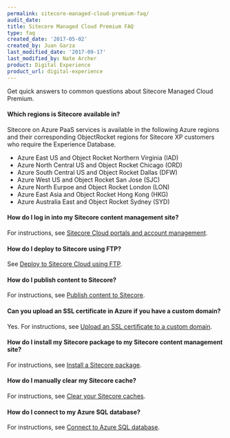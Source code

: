 ```yaml
---
permalink: sitecore-managed-cloud-premium-faq/
audit_date:
title: Sitecore Managed Cloud Premium FAQ
type: faq
created_date: '2017-05-02'
created_by: Juan Garza
last_modified_date: '2017-09-17'
last_modified_by: Nate Archer
product: Digital Experience
product_url: digital-experience
---
```


Get quick answers to common questions about Sitecore Managed Cloud Premium.

#### Which regions is Sitecore available in?

Sitecore on Azure PaaS services is available in the following Azure regions and their corresponding ObjectRocket regions for Sitecore XP customers who require the Experience Database.

- Azure East US and Object Rocket Northern Virginia (IAD)
- Azure North Central US and Object Rocket Chicago (ORD)
- Azure South Central US and Object Rocket Dallas (DFW)
- Azure West US and Object Rocket San Jose (SJC)
- Azure North Eurpoe and Object Rocket London (LON)
- Azure East Asia and Object Rocket Hong Kong (HKG)
- Azure Australia East and Object Rocket Sydney (SYD)

#### How do I log in into my Sitecore content management site?

For instructions, see [Sitecore Cloud portals and account management](/how-to/sitecore-cloud-portals-and-account-management/).

#### How do I deploy to Sitecore using FTP?

See [Deploy to Sitecore Cloud using FTP](https://support.rackspace.com/how-to/deploy-to-sitecore-cloud-using-ftp/).

#### How do I publish content to Sitecore?

For instructions, see [Publish content to Sitecore](/how-to/publish-content-to-sitecore/).

#### Can you upload an SSL certificate in Azure if you have a custom domain?

Yes. For instructions, see [Upload an SSL certificate to a custom domain](/how-to/upload-an-ssl-certificate-to-a-custom-domain/).

#### How do I install my Sitecore package to my Sitecore content management site?

For instructions, see [Install a Sitecore package](/how-to/install-a-sitecore-package/).

#### How do I manually clear my Sitecore cache?

For instructions, see [Clear your Sitecore caches](/how-to/clear-your-sitecore-caches/).

#### How do I connect to my Azure SQL database?

For instructions, see [Connect to Azure SQL database](/how-to/connect-to-azure-sql-database/).
